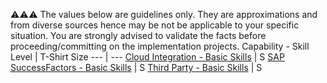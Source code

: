 
:warning::warning::warning:  The values below are guidelines only. They are approximations and from diverse sources hence may be not be applicable to your specific situation. You are strongly advised to validate the facts before proceeding/committing on the implementation projects.
Capability - Skill Level | T-Shirt Size
--- | ---
[Cloud Integration - Basic Skills](../Application_Skill_Level_Definition.md#cloud-integration----basic-skills) | S
[SAP SuccessFactors - Basic Skills](../Application_Skill_Level_Definition.md#sap-successfactors---basic-skills) | S
[Third Party - Basic Skills](../Application_Skill_Level_Definition.md#third-party---basic-skills) | S
